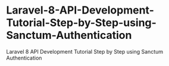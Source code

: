# Laravel-8-API-Development-Tutorial-Step-by-Step-using-Sanctum-Authentication
Laravel 8 API Development Tutorial Step by Step using Sanctum Authentication

